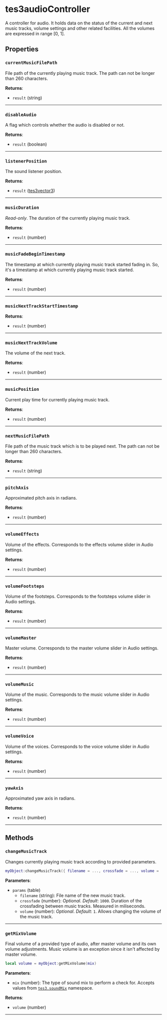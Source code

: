 <!---
	This file is autogenerated. Do not edit this file manually. Your changes will be ignored.
	More information: https://github.com/MWSE/MWSE/tree/master/docs
-->

# tes3audioController

A controller for audio. It holds data on the status of the current and next music tracks, volume settings and other related facilities. All the volumes are expressed in range [0, 1].

## Properties

### `currentMusicFilePath`

File path of the currently playing music track. The path can not be longer than 260 characters.

**Returns**:

* `result` (string)

***

### `disableAudio`

A flag which controls whether the audio is disabled or not.

**Returns**:

* `result` (boolean)

***

### `listenerPosition`

The sound listener position.

**Returns**:

* `result` ([tes3vector3](../../types/tes3vector3))

***

### `musicDuration`

*Read-only*. The duration of the currently playing music track.

**Returns**:

* `result` (number)

***

### `musicFadeBeginTimestamp`

The timestamp at which currently playing music track started fading in. So, it's a timestamp at which currently playing music track started.

**Returns**:

* `result` (number)

***

### `musicNextTrackStartTimestamp`



**Returns**:

* `result` (number)

***

### `musicNextTrackVolume`

The volume of the next track.

**Returns**:

* `result` (number)

***

### `musicPosition`

Current play time for currently playing music track.

**Returns**:

* `result` (number)

***

### `nextMusicFilePath`

File path of the music track which is to be played next. The path can not be longer than 260 characters.

**Returns**:

* `result` (string)

***

### `pitchAxis`

Approximated pitch axis in radians.

**Returns**:

* `result` (number)

***

### `volumeEffects`

Volume of the effects. Corresponds to the effects volume slider in Audio settings.

**Returns**:

* `result` (number)

***

### `volumeFootsteps`

Volume of the footsteps. Corresponds to the footsteps volume slider in Audio settings.

**Returns**:

* `result` (number)

***

### `volumeMaster`

Master volume. Corresponds to the master volume slider in Audio settings.

**Returns**:

* `result` (number)

***

### `volumeMusic`

Volume of the music. Corresponds to the music volume slider in Audio settings.

**Returns**:

* `result` (number)

***

### `volumeVoice`

Volume of the voices. Corresponds to the voice volume slider in Audio settings.

**Returns**:

* `result` (number)

***

### `yawAxis`

Approximated yaw axis in radians.

**Returns**:

* `result` (number)

***

## Methods

### `changeMusicTrack`

Changes currently playing music track according to provided parameters.

```lua
myObject:changeMusicTrack({ filename = ..., crossfade = ..., volume = ... })
```

**Parameters**:

* `params` (table)
	* `filename` (string): File name of the new music track.
	* `crossfade` (number): *Optional*. *Default*: `1000`. Duration of the crossfading between music tracks. Measured in miliseconds.
	* `volume` (number): *Optional*. *Default*: `1`. Allows changing the volume of the music track.

***

### `getMixVolume`

Final volume of a provided type of audio, after master volume and its own volume adjustments. Music volume is an exception since it isn't affected by master volume.

```lua
local volume = myObject:getMixVolume(mix)
```

**Parameters**:

* `mix` (number): The type of sound mix to perform a check for. Accepts values from [`tes3.soundMix`](https://mwse.github.io/MWSE/references/sound-mix-types/) namespace.

**Returns**:

* `volume` (number)

***

